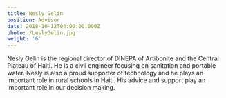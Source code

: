 ```yaml
---
title: Nesly Gelin
position: Advisor
date: 2018-10-12T04:00:00.000Z
photo: /LeslyGelin.jpg
weight: '6'
---
```


Nesly Gelin is the regional director of DINEPA of Artibonite and the Central Plateau of Haiti. He is a civil engineer focusing on sanitation and portable water. Nesly is also a proud supporter of technology and he plays an important role in rural schools in Haiti. His advice and support play an important role in our decision making.
